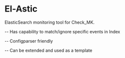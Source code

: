 # El-Astic

ElasticSearch monitoring tool for Check_MK.

-- Has capability to match/ignore specific events in Index 

-- Configparser friendly 

-- Can be extended and used as a template 

